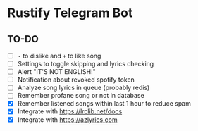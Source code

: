 # Rustify Telegram Bot

## TO-DO

- [ ] `-` to dislike and `+` to like song
- [ ] Settings to toggle skipping and lyrics checking
- [ ] Alert "IT'S NOT ENGLISH!"
- [ ] Notification about revoked spotify token
- [ ] Analyze song lyrics in queue (probably redis)
- [ ] Remember profane song or not in database
- [x] Remember listened songs within last 1 hour to reduce spam
- [x] Integrate with https://lrclib.net/docs
- [x] Integrate with https://azlyrics.com
